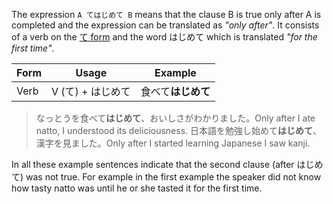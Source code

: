 The expression `A てはじめて B` means that the clause B is true only after A is completed and the expression can be translated as *"only after"*. It consists of a verb on the [て form](52) and the word はじめて which is translated *"for the first time"*.

|Form|Usage|Example|
|-|-|-|
|Verb|V (て) + はじめて|食べて**はじめて**|

>なっとうを食べて**はじめて**、おいしさがわかりました。Only after I ate natto, I understood its deliciousness.
>日本語を勉強し始めて**はじめて**、漢字を見ました。Only after I started learning Japanese I saw kanji.

In all these example sentences indicate that the second clause (after はじめて) was not true. For example in the first example the speaker did not know how tasty natto was until he or she tasted it for the first time.